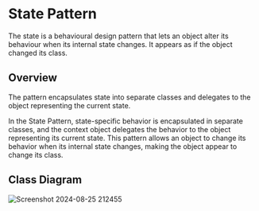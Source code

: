 # State Pattern

The state is a behavioural design pattern that lets an object alter its behaviour
when its internal state changes. It appears as if the object changed its class.

## Overview

The pattern encapsulates state into separate classes and delegates to the object
representing the current state.

In the State Pattern, state-specific behavior is encapsulated in separate classes, and the context object delegates the behavior to the object representing its current state. This pattern allows an object to change its behavior when its internal state changes, making the object appear to change its class.

## Class Diagram

![Screenshot 2024-08-25 212455](https://github.com/user-attachments/assets/ce29531c-1b7a-4acc-8879-4851f5b6b7fa)
